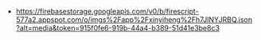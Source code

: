 - https://firebasestorage.googleapis.com/v0/b/firescript-577a2.appspot.com/o/imgs%2Fapp%2Fxinyiheng%2Fh7JlNYJRBQ.json?alt=media&token=915f0fe6-919b-44a4-b389-51d41e3be8c3
